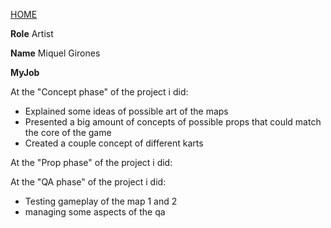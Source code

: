 
[HOME](index.md)

**Role** Artist

**Name** Miquel Girones

**MyJob**


At the "Concept phase" of the project i did:

- Explained some ideas of possible art of the maps
- Presented a big amount of concepts of possible props that could match the core of the game
- Created a couple concept of different karts


At the "Prop phase" of the project i did:

At the "QA phase" of the project i did:
- Testing gameplay of the map 1 and 2
- managing some aspects of the qa
